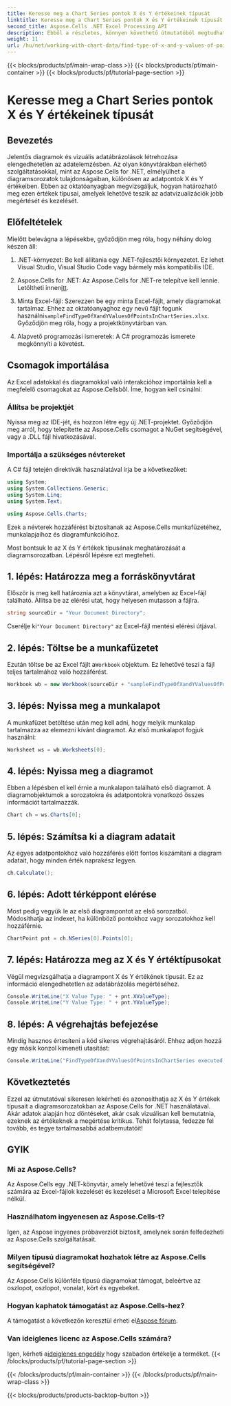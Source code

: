```yaml
---
title: Keresse meg a Chart Series pontok X és Y értékeinek típusát
linktitle: Keresse meg a Chart Series pontok X és Y értékeinek típusát
second_title: Aspose.Cells .NET Excel Processing API
description: Ebből a részletes, könnyen követhető útmutatóból megtudhatja, hogyan találhatja meg az X és Y értékek típusait a diagramsorozatokban az Aspose.Cells for .NET segítségével.
weight: 11
url: /hu/net/working-with-chart-data/find-type-of-x-and-y-values-of-points-in-chart-series/
---
```


{{< blocks/products/pf/main-wrap-class >}}
{{< blocks/products/pf/main-container >}}
{{< blocks/products/pf/tutorial-page-section >}}

# Keresse meg a Chart Series pontok X és Y értékeinek típusát

## Bevezetés

Jelentős diagramok és vizuális adatábrázolások létrehozása elengedhetetlen az adatelemzésben. Az olyan könyvtárakban elérhető szolgáltatásokkal, mint az Aspose.Cells for .NET, elmélyülhet a diagramsorozatok tulajdonságaiban, különösen az adatpontok X és Y értékeiben. Ebben az oktatóanyagban megvizsgáljuk, hogyan határozható meg ezen értékek típusai, amelyek lehetővé teszik az adatvizualizációk jobb megértését és kezelését.

## Előfeltételek

Mielőtt belevágna a lépésekbe, győződjön meg róla, hogy néhány dolog készen áll:

1. .NET-környezet: Be kell állítania egy .NET-fejlesztői környezetet. Ez lehet Visual Studio, Visual Studio Code vagy bármely más kompatibilis IDE.
   
2.  Aspose.Cells for .NET: Az Aspose.Cells for .NET-re telepítve kell lennie. Letöltheti innen[itt](https://releases.aspose.com/cells/net/).

3.  Minta Excel-fájl: Szerezzen be egy minta Excel-fájlt, amely diagramokat tartalmaz. Ehhez az oktatóanyaghoz egy nevű fájlt fogunk használni`sampleFindTypeOfXandYValuesOfPointsInChartSeries.xlsx`. Győződjön meg róla, hogy a projektkönyvtárban van.

4. Alapvető programozási ismeretek: A C# programozás ismerete megkönnyíti a követést.

## Csomagok importálása

Az Excel adatokkal és diagramokkal való interakcióhoz importálnia kell a megfelelő csomagokat az Aspose.Cellsből. Íme, hogyan kell csinálni:

### Állítsa be projektjét

Nyissa meg az IDE-jét, és hozzon létre egy új .NET-projektet. Győződjön meg arról, hogy telepítette az Aspose.Cells csomagot a NuGet segítségével, vagy a .DLL fájl hivatkozásával.

### Importálja a szükséges névtereket

A C# fájl tetején direktívák használatával írja be a következőket:

```csharp
using System;
using System.Collections.Generic;
using System.Linq;
using System.Text;

using Aspose.Cells.Charts;
```

Ezek a névterek hozzáférést biztosítanak az Aspose.Cells munkafüzetéhez, munkalapjaihoz és diagramfunkcióihoz.

Most bontsuk le az X és Y értékek típusának meghatározását a diagramsorozatban. Lépésről lépésre ezt megteheti.

## 1. lépés: Határozza meg a forráskönyvtárat

Először is meg kell határoznia azt a könyvtárat, amelyben az Excel-fájl található. Állítsa be az elérési utat, hogy helyesen mutasson a fájlra.

```csharp
string sourceDir = "Your Document Directory";
```

 Cserélje ki`"Your Document Directory"` az Excel-fájl mentési elérési útjával.

## 2. lépés: Töltse be a munkafüzetet

 Ezután töltse be az Excel fájlt a`Workbook` objektum. Ez lehetővé teszi a fájl teljes tartalmához való hozzáférést.

```csharp
Workbook wb = new Workbook(sourceDir + "sampleFindTypeOfXandYValuesOfPointsInChartSeries.xlsx");
```

## 3. lépés: Nyissa meg a munkalapot

A munkafüzet betöltése után meg kell adni, hogy melyik munkalap tartalmazza az elemezni kívánt diagramot. Az első munkalapot fogjuk használni:

```csharp
Worksheet ws = wb.Worksheets[0];
```

## 4. lépés: Nyissa meg a diagramot

Ebben a lépésben el kell érnie a munkalapon található első diagramot. A diagramobjektumok a sorozatokra és adatpontokra vonatkozó összes információt tartalmazzák.

```csharp
Chart ch = ws.Charts[0];
```

## 5. lépés: Számítsa ki a diagram adatait

Az egyes adatpontokhoz való hozzáférés előtt fontos kiszámítani a diagram adatait, hogy minden érték naprakész legyen.

```csharp
ch.Calculate();
```

## 6. lépés: Adott térképpont elérése

Most pedig vegyük le az első diagrampontot az első sorozatból. Módosíthatja az indexet, ha különböző pontokhoz vagy sorozatokhoz kell hozzáférnie.

```csharp
ChartPoint pnt = ch.NSeries[0].Points[0];
```

## 7. lépés: Határozza meg az X és Y értéktípusokat

Végül megvizsgálhatja a diagrampont X és Y értékének típusát. Ez az információ elengedhetetlen az adatábrázolás megértéséhez.

```csharp
Console.WriteLine("X Value Type: " + pnt.XValueType);
Console.WriteLine("Y Value Type: " + pnt.YValueType);
```

## 8. lépés: A végrehajtás befejezése

Mindig hasznos értesíteni a kód sikeres végrehajtásáról. Ehhez adjon hozzá egy másik konzol kimeneti utasítást:

```csharp
Console.WriteLine("FindTypeOfXandYValuesOfPointsInChartSeries executed successfully.");
```

## Következtetés

Ezzel az útmutatóval sikeresen lekérheti és azonosíthatja az X és Y értékek típusait a diagramsorozatokban az Aspose.Cells for .NET használatával. Akár adatok alapján hoz döntéseket, akár csak vizuálisan kell bemutatnia, ezeknek az értékeknek a megértése kritikus. Tehát folytassa, fedezze fel tovább, és tegye tartalmasabbá adatbemutatóit!

## GYIK

### Mi az Aspose.Cells?
Az Aspose.Cells egy .NET-könyvtár, amely lehetővé teszi a fejlesztők számára az Excel-fájlok kezelését és kezelését a Microsoft Excel telepítése nélkül.

### Használhatom ingyenesen az Aspose.Cells-t?
Igen, az Aspose ingyenes próbaverziót biztosít, amelynek során felfedezheti az Aspose.Cells szolgáltatásait.

### Milyen típusú diagramokat hozhatok létre az Aspose.Cells segítségével?
Az Aspose.Cells különféle típusú diagramokat támogat, beleértve az oszlopot, oszlopot, vonalat, kört és egyebeket.

### Hogyan kaphatok támogatást az Aspose.Cells-hez?
 A támogatást a következőn keresztül érheti el[Aspose fórum](https://forum.aspose.com/c/cells/9).

### Van ideiglenes licenc az Aspose.Cells számára?
 Igen, kérheti a[ideiglenes engedély](https://purchase.aspose.com/temporary-license/) hogy szabadon értékelje a terméket.
{{< /blocks/products/pf/tutorial-page-section >}}

{{< /blocks/products/pf/main-container >}}
{{< /blocks/products/pf/main-wrap-class >}}

{{< blocks/products/products-backtop-button >}}
